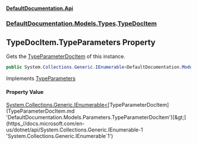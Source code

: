 #### [DefaultDocumentation.Api](index.md 'index')
### [DefaultDocumentation.Models.Types](index.md#DefaultDocumentation.Models.Types 'DefaultDocumentation.Models.Types').[TypeDocItem](TypeDocItem.md 'DefaultDocumentation.Models.Types.TypeDocItem')

## TypeDocItem.TypeParameters Property

Gets the [TypeParameterDocItem](TypeParameterDocItem.md 'DefaultDocumentation.Models.Parameters.TypeParameterDocItem') of this instance.

```csharp
public System.Collections.Generic.IEnumerable<DefaultDocumentation.Models.Parameters.TypeParameterDocItem> TypeParameters { get; }
```

Implements [TypeParameters](ITypeParameterizedDocItem.TypeParameters.md 'DefaultDocumentation.Models.ITypeParameterizedDocItem.TypeParameters')

#### Property Value
[System.Collections.Generic.IEnumerable&lt;](https_//docs.microsoft.com/en-us/dotnet/api/System.Collections.Generic.IEnumerable-1 'System.Collections.Generic.IEnumerable`1')[TypeParameterDocItem](TypeParameterDocItem.md 'DefaultDocumentation.Models.Parameters.TypeParameterDocItem')[&gt;](https_//docs.microsoft.com/en-us/dotnet/api/System.Collections.Generic.IEnumerable-1 'System.Collections.Generic.IEnumerable`1')
